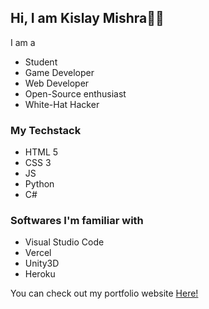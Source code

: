 ## Hi, I am Kislay Mishra👋🏼

I am a
- Student
- Game Developer
- Web Developer
- Open-Source enthusiast
- White-Hat Hacker

### My Techstack
- HTML 5
- CSS 3
- JS
- Python
- C#

### Softwares I'm familiar with
- Visual Studio Code
- Vercel
- Unity3D
- Heroku

You can check out my portfolio website <a href="kislaymishra69.github.io/website.html">Here!</a>
